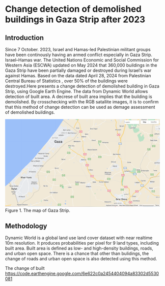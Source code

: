# Change detection of demolished buildings in Gaza Strip after 2023 
## Introduction
Since 7 October. 2023, Israel and Hamas-led Palestinian militant groups have been continously having an armed conflict especially in Gaza Strip. Israel–Hamas war. The United Nations Economic and Social Commission for Western Asia (ESCWA) updated on May 2024 that 360,000 buildings in the Gaza Strip have been partially damaged or destroyed during Israel’s war against Hamas. Based on the data dated April 28, 2024 from Palestinian Central Bureau of Statistics , over 50% of the buildings were destroyed.Here presents a change detection of demolished building in Gaza Strip, using Google Earth Engine. The data from Dynamic World allows detection of built area. A decrese of built area implies that the building is demolished. By crosschecking with the RGB satallite images, it is to confirm that this method of change detection can be used as demage assessment of demolished buildings.

![paste to excel](mapGaza.PNG)
Figure 1. The map of Gaza Strip.


## Methodology
Dynamic World is a global land use land cover dataset with near realtime 10m resolution. It produces probabilities per pixel for 9 land types, including built area. Built area is defined as low- and high-density buildings, roads, and urban open space. There is a chance that other than bulidings, the change of roads and urban open space is also detected using this method.

The change of built
https://code.earthengine.google.com/6e622c0a2454404094a83302d5530081
